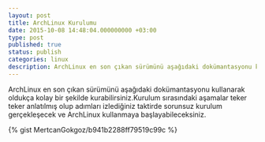 ```yaml
---
layout: post
title: ArchLinux Kurulumu
date: 2015-10-08 14:48:04.000000000 +03:00
type: post
published: true
status: publish
categories: linux
description: ArchLinux en son çıkan sürümünü aşağıdaki dokümantasyonu kullanarak oldukça kolay bir şekilde kurabilirsiniz.Kurulum sırasındaki aşamalar
---
```


ArchLinux en son çıkan sürümünü aşağıdaki dokümantasyonu kullanarak oldukça kolay bir şekilde kurabilirsiniz.Kurulum sırasındaki aşamalar teker teker anlatılmış olup adımları izlediğiniz taktirde sorunsuz kurulum gerçekleşecek ve ArchLinux kullanmaya başlayabileceksiniz.

{% gist MertcanGokgoz/b941b2288ff79519c99c %}
